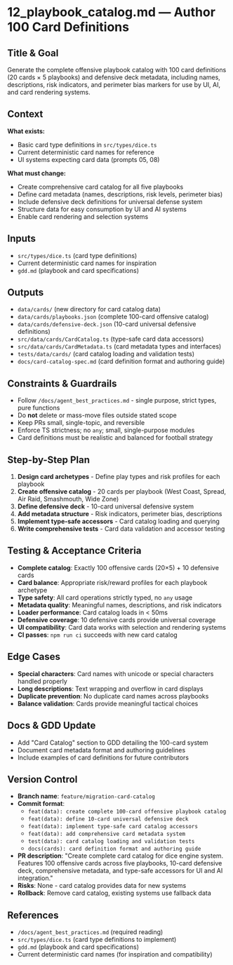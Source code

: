 # 12_playbook_catalog.md — Author 100 Card Definitions

## Title & Goal
Generate the complete offensive playbook catalog with 100 card definitions (20 cards × 5 playbooks) and defensive deck metadata, including names, descriptions, risk indicators, and perimeter bias markers for use by UI, AI, and card rendering systems.

## Context
**What exists:**
- Basic card type definitions in `src/types/dice.ts`
- Current deterministic card names for reference
- UI systems expecting card data (prompts 05, 08)

**What must change:**
- Create comprehensive card catalog for all five playbooks
- Define card metadata (names, descriptions, risk levels, perimeter bias)
- Include defensive deck definitions for universal defense system
- Structure data for easy consumption by UI and AI systems
- Enable card rendering and selection systems

## Inputs
- `src/types/dice.ts` (card type definitions)
- Current deterministic card names for inspiration
- `gdd.md` (playbook and card specifications)

## Outputs
- `data/cards/` (new directory for card catalog data)
- `data/cards/playbooks.json` (complete 100-card offensive catalog)
- `data/cards/defensive-deck.json` (10-card universal defensive definitions)
- `src/data/cards/CardCatalog.ts` (type-safe card data accessors)
- `src/data/cards/CardMetadata.ts` (card metadata types and interfaces)
- `tests/data/cards/` (card catalog loading and validation tests)
- `docs/card-catalog-spec.md` (card definition format and authoring guide)

## Constraints & Guardrails
- Follow `/docs/agent_best_practices.md` - single purpose, strict types, pure functions
- Do **not** delete or mass-move files outside stated scope
- Keep PRs small, single-topic, and reversible
- Enforce TS strictness; no `any`; small, single-purpose modules
- Card definitions must be realistic and balanced for football strategy

## Step-by-Step Plan
1. **Design card archetypes** - Define play types and risk profiles for each playbook
2. **Create offensive catalog** - 20 cards per playbook (West Coast, Spread, Air Raid, Smashmouth, Wide Zone)
3. **Define defensive deck** - 10-card universal defensive system
4. **Add metadata structure** - Risk indicators, perimeter bias, descriptions
5. **Implement type-safe accessors** - Card catalog loading and querying
6. **Write comprehensive tests** - Card data validation and accessor testing

## Testing & Acceptance Criteria
- **Complete catalog**: Exactly 100 offensive cards (20×5) + 10 defensive cards
- **Card balance**: Appropriate risk/reward profiles for each playbook archetype
- **Type safety**: All card operations strictly typed, no `any` usage
- **Metadata quality**: Meaningful names, descriptions, and risk indicators
- **Loader performance**: Card catalog loads in < 50ms
- **Defensive coverage**: 10 defensive cards provide universal coverage
- **UI compatibility**: Card data works with selection and rendering systems
- **CI passes**: `npm run ci` succeeds with new card catalog

## Edge Cases
- **Special characters**: Card names with unicode or special characters handled properly
- **Long descriptions**: Text wrapping and overflow in card displays
- **Duplicate prevention**: No duplicate card names across playbooks
- **Balance validation**: Cards provide meaningful tactical choices

## Docs & GDD Update
- Add "Card Catalog" section to GDD detailing the 100-card system
- Document card metadata format and authoring guidelines
- Include examples of card definitions for future contributors

## Version Control
- **Branch name**: `feature/migration-card-catalog`
- **Commit format**:
  - `feat(data): create complete 100-card offensive playbook catalog`
  - `feat(data): define 10-card universal defensive deck`
  - `feat(data): implement type-safe card catalog accessors`
  - `feat(data): add comprehensive card metadata system`
  - `test(data): card catalog loading and validation tests`
  - `docs(cards): card definition format and authoring guide`
- **PR description**: "Create complete card catalog for dice engine system. Features 100 offensive cards across five playbooks, 10-card defensive deck, comprehensive metadata, and type-safe accessors for UI and AI integration."
- **Risks**: None - card catalog provides data for new systems
- **Rollback**: Remove card catalog, existing systems use fallback data

## References
- `/docs/agent_best_practices.md` (required reading)
- `src/types/dice.ts` (card type definitions to implement)
- `gdd.md` (playbook and card specifications)
- Current deterministic card names (for inspiration and compatibility)
